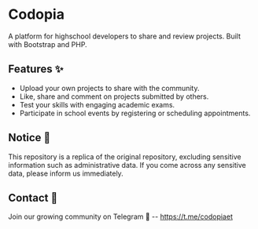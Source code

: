 # Codopia

A platform for highschool developers to share and review projects. Built with Bootstrap and PHP.

## Features ✨

- Upload your own projects to share with the community.
- Like, share and comment on projects submitted by others.
- Test your skills with engaging academic exams.
- Participate in school events by registering or scheduling appointments.

## Notice 📌

This repository is a replica of the original repository, excluding sensitive information such as administrative data. 
If you come across any sensitive data, please inform us immediately.

## Contact 📩

Join our growing community on Telegram 📲 -- https://t.me/codopiaet